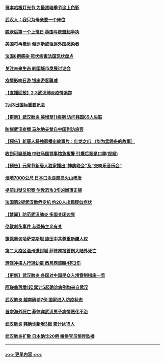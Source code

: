 #### [哥本哈根灯光节 为最黑暗季节涂上色彩](../pages/prog202/a102768369.md?t=02040711) 
#### [武汉人：我只为母亲要一个床位](../pages/prog202/a102768250.md?t=02040711) 
#### [脱欧后第一个上班日 英国与欧盟起争执](../pages/prog202/a102768252.md?t=02040711) 
#### [美国将再撤侨 俄罗斯或驱逐外国感染者](../pages/prog202/a102768247.md?t=02040711) 
#### [法国6例感染 冠状病毒法国现状盘点](../pages/prog202/a102768157.md?t=02040711) 
#### [关注未来生态 韩国城市发展讨论会](../pages/prog202/a102768153.md?t=02040711) 
#### [疫情影响日游 银座游客骤减](../pages/prog202/a102768160.md?t=02040711) 
#### [【直播回放】2.3武汉肺炎疫情追踪](../pages/prog202/a102768128.md?t=02040711) 
#### [2月3日国际重要讯息](../pages/prog202/a102767896.md?t=02040711) 
#### [【更新】武汉肺炎 美增至11病例 访问韩国65人失联](../pages/prog202/a102758911.md?t=02040711) 
#### [防堵武汉疫情 马尔地夫禁自中国到访旅客](../pages/prog202/a102767847.md?t=02040711) 
#### [【预告】新唐人将独家播出故事片：红龙之爪 （华为孟晚舟的故事）](../pages/prog202/a102767728.md?t=02040711) 
#### [收到可疑纸箱 中驻马国领事馆急报警 引爆后竟是口罩(视频)](../pages/prog202/a102767695.md?t=02040711) 
#### [【预告】元宵节新唐人独家播出“神韵晚会”及“交响乐音乐会”](../pages/prog202/a102767674.md?t=02040711) 
#### [烟喷7000公尺 日本口永良部岛火山喷发](../pages/prog202/a102767687.md?t=02040711) 
#### [提前出狱又犯案 伦敦恐攻3伤凶嫌遭击毙](../pages/prog202/a102767635.md?t=02040711) 
#### [法国第2架武汉撤侨专机 约20人出现疑似症状](../pages/prog202/a102767617.md?t=02040711) 
#### [【禁闻】防范武汉肺炎  多国关闭边界](../pages/prog202/a102767542.md?t=02040711) 
#### [伦敦刺伤事件 与恐怖主义有关](../pages/prog202/a102767509.md?t=02040711) 
#### [蓬佩奥访哈萨克斯坦 施压中共尊重新疆人权](../pages/prog202/a102767395.md?t=02040711) 
#### [第二大疫区温州遭封城 菲律宾报首例大陆外死亡](../pages/prog202/a102767388.md?t=02040711) 
#### [酒驾冲撞人行道幼童 悉尼西郊酿4死3伤](../pages/prog202/a102767238.md?t=02040711) 
#### [【更新】武汉肺炎 各国对中国民众入境管制措施一览](../pages/prog202/a102767170.md?t=02040711) 
#### [阿联酋再增1起 累计5起确诊病例均来自武汉](../pages/prog202/a102767207.md?t=02040711) 
#### [武汉肺炎 越南确诊7例 国家进入防疫状态](../pages/prog202/a102767186.md?t=02040711) 
#### [首宗海外死亡 菲律宾武汉男子病情恶化不治](../pages/prog202/a102767150.md?t=02040711) 
#### [武汉肺炎 韩确诊新增3起 累计达15人](../pages/prog202/a102767132.md?t=02040711) 
#### [武汉肺炎扩散 日本确诊20例 撤侨官员惊传坠楼](../pages/prog202/a102767109.md?t=02040711) 

----
#### [ >>> 更早内容 <<< ](../indexes/prog202-earlier.md)
